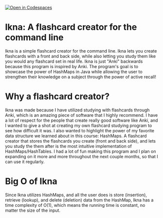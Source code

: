 [![Open in Codespaces](https://classroom.github.com/assets/launch-codespace-2972f46106e565e64193e422d61a12cf1da4916b45550586e14ef0a7c637dd04.svg)](https://classroom.github.com/open-in-codespaces?assignment_repo_id=19433968)

# Ikna: A flashcard creator for the command line
Ikna is a simple flashcard creator for the command line. Ikna lets you create flashcards with a front and back side, while also letting you study them like you would any flashcard set in real life. Ikna is just "Anki" backwards because this program is inspired by Anki. The program's goal is to showcase the power of HashMaps in Java while allowing the user to strengthen their knowledge on a subject through the power of active recall!

# Why a flashcard creator?
Ikna was made because I have utilized studying with flashcards through Anki, which is an amazing piece of software that I highly recommend. I have a lot of respect for the people that create really good software like Anki, and I wanted to give a shot at creating my own flashcard studying program to see how difficult it was. I also wanted to highlight the power of my favorite data structure we learned about in this course: HashMaps. A flashcard creator that stores the flashcards you create (front and back side), and lets you study the them after is the most intuitive implementation of HashMaps/HashTables. I had a lot of fun making this program and I plan on expanding on it more and more throughout the next couple months, so that I can use it regularly.

# Big O of Ikna
Since Ikna utilizes HashMaps, and all the user does is store (insertion), retrieve (lookup), and delete (deletion) data from the HashMap, Ikna has a time complexity of O(1), which means the running time is constant, no matter the size of the input.
